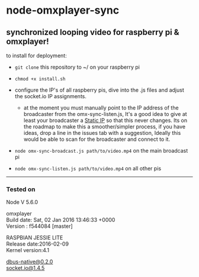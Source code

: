 # node-omxplayer-sync

## synchronized looping video for raspberry pi &amp; omxplayer!

to install for deployment:

- `git clone` this repository to ~/ on your raspberry pi
- `chmod +x install.sh`
- configure the IP's of all raspberry pis, dive into the .js files and adjust the socket.io IP assignments.

  - at the moment you must manually point to the IP address of the broadcaster from the omx-sync-listen.js, It's a good idea to give at least your broadcaster a [Static IP](https://pihw.wordpress.com/guides/direct-network-connection/in-a-nut-shell-direct-network-connection/) so that this never changes. Its on the roadmap to make this a smoother/simpler process, if you have ideas, drop a line in the issues tab with a suggestion, Ideally this would be able to scan for the broadcaster and connect to it.

- `node omx-sync-broadcast.js path/to/video.mp4` on the main broadcast pi  
- `node omx-sync-listen.js path/to/video.mp4` on all other pis

--------------------------------------------------------------------------------

### Tested on

Node V 5.6.0

omxplayer<br>Build date: Sat, 02 Jan 2016 13:46:33 +0000<br>Version   : f544084 [master]

RASPBIAN JESSIE LITE<br>Release date:2016-02-09<br>Kernel version:4.1

dbus-native@0.2.0<br>socket.io@1.4.5
